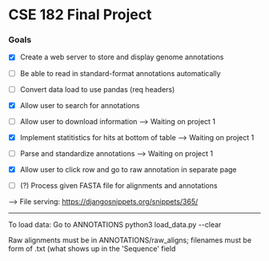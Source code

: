# CSE 182 Final Project
### Goals
- [x] Create a web server to store and display genome annotations
- [ ] Be able to read in standard-format annotations automatically
- [ ] Convert data load to use pandas (req headers)
- [x] Allow user to search for annotations
- [ ] Allow user to download information --> Waiting on project 1
- [x] Implement statitistics for hits at bottom of table --> Waiting on project 1
- [ ] Parse and standardize annotations --> Waiting on project 1
- [x] Allow user to click row and go to raw annotation in separate page
- [ ] (?) Process given FASTA file for alignments and annotations


--> File serving: https://djangosnippets.org/snippets/365/

---

To load data:
    Go to ANNOTATIONS
    python3 load_data.py --clear

Raw alignments must be in ANNOTATIONS/raw\_aligns; filenames must be form of <sequence>.txt (what shows up in the 'Sequence' field

